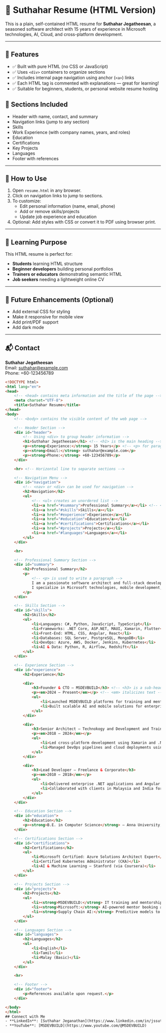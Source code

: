 # 💼 Suthahar Resume (HTML Version)

This is a plain, self-contained HTML resume for **Suthahar Jegatheesan**, a seasoned software architect with 15 years of experience in Microsoft technologies, AI, Cloud, and cross-platform development.

---

## 📌 Features

- ✅ Built with pure HTML (no CSS or JavaScript)
- ✅ Uses `<div>` containers to organize sections
- ✅ Includes internal page navigation using anchor (`<a>`) links
- ✅ Each HTML tag is commented with explanations — great for learning!
- ✅ Suitable for beginners, students, or personal website resume hosting

## 🧠 Sections Included

- Header with name, contact, and summary
- Navigation links (jump to any section)
- Skills
- Work Experience (with company names, years, and roles)
- Education
- Certifications
- Key Projects
- Languages
- Footer with references

---

## 📖 How to Use

1. Open `resume.html` in any browser.
2. Click on navigation links to jump to sections.
3. To customize:
   - Edit personal information (name, email, phone)
   - Add or remove skills/projects
   - Update job experience and education
4. Optional: Add styles with CSS or convert it to PDF using browser print.

---

## 🧩 Learning Purpose

This HTML resume is perfect for:

- **Students** learning HTML structure
- **Beginner developers** building personal portfolios
- **Trainers or educators** demonstrating semantic HTML
- **Job seekers** needing a lightweight online CV

---

## 🔧 Future Enhancements (Optional)

- Add external CSS for styling
- Make it responsive for mobile view
- Add print/PDF support
- Add dark mode

---

## 📬 Contact

**Suthahar Jegatheesan**  
Email: suthahar@example.com  
Phone: +60-123456789  
```html
<!DOCTYPE html>
<html lang="en">
<head>
    <!-- <head> contains meta information and the title of the page -->
    <meta charset="UTF-8">
    <title>Suthahar Resume</title>
</head>
<body>
    <!-- <body> contains the visible content of the web page -->

    <!-- Header Section -->
    <div id="header">
        <!-- Using <div> to group header information -->
        <h1>Suthahar Jegatheesan</h1> <!-- <h1> is the main heading -->
        <p><strong>Experience:</strong> 15 Years</p> <!-- <p> for paragraph, <strong> to make text bold -->
        <p><strong>Email:</strong> suthahar@example.com</p>
        <p><strong>Phone:</strong> +60-123456789</p>
    </div>

    <hr> <!-- Horizontal line to separate sections -->

    <!-- Navigation Menu -->
    <div id="navigation">
        <!-- <nav> or <div> can be used for navigation -->
        <h2>Navigation</h2>
        <ul>
            <!-- <ul> creates an unordered list -->
            <li><a href="#summary">Professional Summary</a></li> <!-- <a> is a hyperlink -->
            <li><a href="#skills">Skills</a></li>
            <li><a href="#experience">Experience</a></li>
            <li><a href="#education">Education</a></li>
            <li><a href="#certifications">Certifications</a></li>
            <li><a href="#projects">Projects</a></li>
            <li><a href="#languages">Languages</a></li>
        </ul>
    </div>

    <hr>

    <!-- Professional Summary Section -->
    <div id="summary">
        <h2>Professional Summary</h2>
        <p>
            <!-- <p> is used to write a paragraph -->
            I am a passionate software architect and full-stack developer with over 15 years of experience.
            I specialize in Microsoft technologies, mobile development, AI projects, and cloud-based enterprise solutions.
        </p>
    </div>

    <!-- Skills Section -->
    <div id="skills">
        <h2>Skills</h2>
        <ul>
            <li>Languages: C#, Python, JavaScript, TypeScript</li>
            <li>Frameworks: .NET Core, ASP.NET, MAUI, Xamarin, Flutter</li>
            <li>Front-End: HTML, CSS, Angular, React</li>
            <li>Databases: SQL Server, PostgreSQL, MongoDB</li>
            <li>DevOps: Azure, AWS, Docker, Jenkins, Kubernetes</li>
            <li>AI & Data: Python, R, Airflow, Redshift</li>
        </ul>
    </div>

    <!-- Experience Section -->
    <div id="experience">
        <h2>Experience</h2>

        <div>
            <h3>Founder & CTO – MSDEVBUILD</h3> <!-- <h3> is a sub-heading under <h2> -->
            <p><em>2024 – Present</em></p> <!-- <em> italicizes text -->
            <ul>
                <li>Launched MSDEVBUILD platforms for training and mentoring.</li>
                <li>Built scalable AI and mobile solutions for enterprise clients.</li>
            </ul>
        </div>

        <div>
            <h3>Senior Architect – Technokogy and Development and Training Company</h3>
            <p><em>2018 – 2024</em></p>
            <ul>
                <li>Led cross-platform development using Xamarin and .NET MAUI.</li>
                <li>Managed DevOps pipelines and cloud deployments using Azure.</li>
            </ul>
        </div>

        <div>
            <h3>Lead Developer – Freelance & Corporate</h3>
            <p><em>2010 – 2018</em></p>
            <ul>
                <li>Delivered enterprise .NET applications and Angular frontends.</li>
                <li>Collaborated with clients in Malaysia and India for IT consulting.</li>
            </ul>
        </div>
    </div>

    <!-- Education Section -->
    <div id="education">
        <h2>Education</h2>
        <p><strong>B.E. in Computer Science</strong> – Anna University, India</p>
    </div>

    <!-- Certifications Section -->
    <div id="certifications">
        <h2>Certifications</h2>
        <ul>
            <li>Microsoft Certified: Azure Solutions Architect Expert</li>
            <li>Certified Kubernetes Administrator (CKA)</li>
            <li>AI & Machine Learning – Stanford (via Coursera)</li>
        </ul>
    </div>

    <!-- Projects Section -->
    <div id="projects">
        <h2>Projects</h2>
        <ul>
            <li><strong>MSDEVBUILD:</strong> IT training and mentorship platform.</li>
            <li><strong>Microsoft:</strong> AI-powered mentor booking and knowledge app.</li>
            <li><strong>Supply Chain AI:</strong> Predictive models to optimize logistics.</li>
        </ul>
    </div>

    <!-- Languages Section -->
    <div id="languages">
        <h2>Languages</h2>
        <ul>
            <li>English</li>
            <li>Tamil</li>
            <li>Malay (Basic)</li>
        </ul>
    </div>

    <hr>

    <!-- Footer -->
    <div id="footer">
        <p>References available upon request.</p>
    </div>

</body>
</html>
## Connect with Me
- **LinkedIn**: [Suthahar Jeganathan](https://www.linkedin.com/in/jssuthahar/)
- **YouTube**: [MSDEVBUILD](https://www.youtube.com/@MSDEVBUILD)

